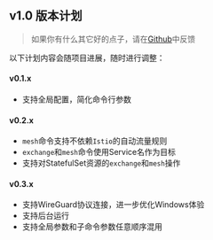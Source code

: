v1.0 版本计划
---

> 如果你有什么其它好的点子，请在[Github](https://github.com/alibaba/kt-connect/issues/new?assignees=&labels=&template=feature_request.md&title=)中反馈

以下计划内容会随项目进展，随时进行调整：

#### v0.1.x

* 支持全局配置，简化命令行参数

#### v0.2.x

* `mesh`命令支持不依赖`Istio`的自动流量规则
* `exchange`和`mesh`命令使用Service名作为目标
* 支持对StatefulSet资源的`exchange`和`mesh`操作

#### v0.3.x

* 支持WireGuard协议连接，进一步优化Windows体验
* 支持后台运行
* 支持全局参数和子命令参数任意顺序混用
